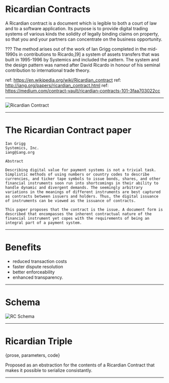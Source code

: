 # Ricardian Contracts

A Ricardian contract is a document which is legible to both a court of law and to a software application. Its purpose is to provide digital trading systems of various kinds the solidity of legally binding claims on property, so that you and your partners can concentrate on the business opportunity. 

???
The method arises out of the work of Ian Grigg completed in the mid-1990s in contributions to Ricardo,[9] a system of assets transfers that was built in 1995-1996 by Systemics and included the pattern. The system and the design pattern was named after David Ricardo in honour of his seminal contribution to international trade theory. 

ref: https://en.wikipedia.org/wiki/Ricardian_contract
ref: http://iang.org/papers/ricardian_contract.html
ref: https://medium.com/contract-vault/ricardian-contracts-101-3faa703022cc

---

![Ricardian Contract](../media/ricardian-contract-bowtie.png)

---
# The Ricardian Contract paper

```
Ian Grigg
Systemics, Inc.
iang@iang.org

Abstract

Describing digital value for payment systems is not a trivial task. Simplistic methods of using numbers or country codes to describe currencies, and ticker tape symbols to issue bonds, shares, and other financial instruments soon run into shortcomings in their ability to handle dynamic and divergent demands. The seemingly arbitrary variations in the meanings of different instruments are best captured as contracts between issuers and holders. Thus, the digital issuance of instruments can be viewed as the issuance of contracts.

This paper proposes that the contract is the issue. A document form is described that encompasses the inherent contractual nature of the financial instrument yet copes with the requirements of being an integral part of a payment system.
```
---
# Benefits

* reduced transaction costs
* faster dispute resolution
* better enforceability
* enhanced transparency.
---
# Schema

![RC Schema](../media/RC-open-bazaar-schema.png)

---
# Ricardian Triple

{prose, parameters, code}

Proposed as an ebstraction for the contents of a Ricardian Contract that makes it possible to serialize consistantly.


---

